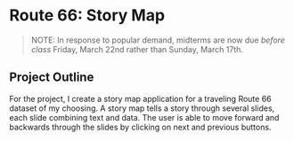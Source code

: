 # Route 66: Story Map

> NOTE: In response to popular demand, midterms are now due *before class* Friday, March 22nd rather than Sunday, March 17th.

## Project Outline

For the project, I create a story map application for a traveling Route 66 dataset
of my choosing. A story map tells a story through several slides, each slide
combining text and data. The user is able to move forward and backwards through
the slides by clicking on next and previous buttons.

